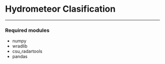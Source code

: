 # Hydrometeor Clasification
---------------------------

###  Required modules

- numpy
- wradlib
- csu_radartools
- pandas

